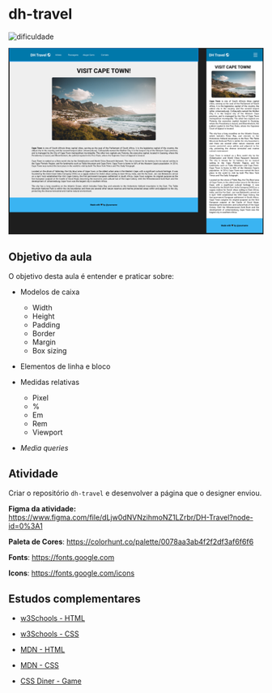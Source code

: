 # dh-travel

![dificuldade](https://img.shields.io/badge/dificuldade-medium-yellow)

![Imagem do projeto](./dh-travel.png)

## Objetivo da aula

O objetivo desta aula é entender e praticar sobre:

-   Modelos de caixa
    -   Width
    -   Height
    -   Padding
    -   Border
    -   Margin
    -   Box sizing
-   Elementos de linha e bloco
-   Medidas relativas

    -   Pixel
    -   %
    -   Em
    -   Rem
    -   Viewport

-   _Media queries_

## Atividade

Criar o repositório `dh-travel` e desenvolver a página que o designer enviou.

**Figma da atividade:** https://www.figma.com/file/dLjw0dNVNzihmoNZ1LZrbr/DH-Travel?node-id=0%3A1

**Paleta de Cores**: https://colorhunt.co/palette/0078aa3ab4f2f2df3af6f6f6

**Fonts**: https://fonts.google.com

**Icons**: https://fonts.google.com/icons

## Estudos complementares

-   [w3Schools - HTML](https://www.w3schools.com/html/default.asp)
-   [w3Schools - CSS](https://www.w3schools.com/css/default.asp)

-   [MDN - HTML](https://www.w3schools.com/html/default.asp)
-   [MDN - CSS](https://developer.mozilla.org/pt-BR/docs/Web/CSS)
-   [CSS Diner - Game](https://flukeout.github.io/)
